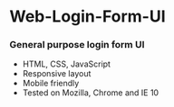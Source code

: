 # Web-Login-Form-UI

<h3>General purpose login form UI</h3>
<ul>
<li>HTML, CSS, JavaScript</li>
<li>Responsive layout</li>
<li>Mobile friendly</li>
<li>Tested on Mozilla, Chrome and IE 10</li>
</ul>
